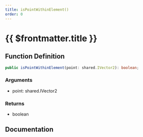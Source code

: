 ```yaml
---
title: isPointWithinElement()
order: 0
---
```


# {{ $frontmatter.title }}

## Function Definition

```ts
public isPointWithinElement(point: shared.IVector2): boolean;
```

### Arguments

* point: shared.IVector2

### Returns

* boolean

## Documentation

<!--@include: ./parts/isPointWithinElement.md-->
